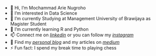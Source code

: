 - 👋 Hi, I’m Mochammad Arie Nugroho
- 👀 I’m interested in Data Science
- 🔭 I’m currently Studying at Management University of Brawijaya as Magister Student
- 🌱 I’m currently learning R and Python
- 📫 Connect me on [*linkedin*](https://www.linkedin.com/in/mocharienugroho/) or you can follow my [*instagram*](https://www.instagram.com/moch_arie_n/)
- 📝 Find my [*personal blog*](https://arienugroho050396.github.io/) and my articles on [*medium*](https://medium.com/@arienugroho650)
- ⚡️ Fun fact: I spend my break time to playing chess

<!---
arienugroho050396/arienugroho050396 is a ✨ special ✨ repository because its `README.md` (this file) appears on your GitHub profile.
You can click the Preview link to take a look at your changes.
--->
